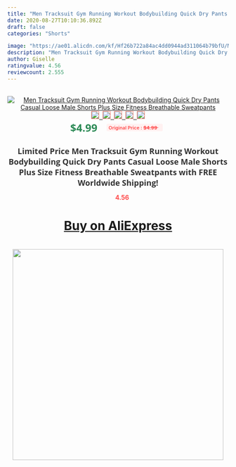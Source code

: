 ```yaml
---
title: "Men Tracksuit Gym Running Workout Bodybuilding Quick Dry Pants Casual Loose Male Shorts Plus Size Fitness Breathable Sweatpants"
date: 2020-08-27T10:10:36.892Z
draft: false
categories: "Shorts"

image: "https://ae01.alicdn.com/kf/Hf26b722a84ac4dd0944ad311064b79bfU/Men-Tracksuit-Gym-Running-Workout-Bodybuilding-Quick-Dry-Pants-Casual-Loose-Male-Shorts-Plus-Size-Fitness.jpg"
description: "Men Tracksuit Gym Running Workout Bodybuilding Quick Dry Pants Casual Loose Male Shorts Plus Size Fitness Breathable Sweatpants"
author: Giselle
ratingvalue: 4.56
reviewcount: 2.555
---
```

<br>
<div style="text-align: center;">
<a href="https://s.click.aliexpress.com/e/_AkAikH" target="_blank" rel="nofollow noopener noreferrer"><img alt="Men Tracksuit Gym Running Workout Bodybuilding Quick Dry Pants Casual Loose Male Shorts Plus Size Fitness Breathable Sweatpants" class="magnifier-image" src="https://ae01.alicdn.com/kf/Hf26b722a84ac4dd0944ad311064b79bfU/Men-Tracksuit-Gym-Running-Workout-Bodybuilding-Quick-Dry-Pants-Casual-Loose-Male-Shorts-Plus-Size-Fitness.jpg_640x640.jpg">
<br>
<img style="border:1px solid salmon" src="https://ae01.alicdn.com/kf/Hf26b722a84ac4dd0944ad311064b79bfU/Men-Tracksuit-Gym-Running-Workout-Bodybuilding-Quick-Dry-Pants-Casual-Loose-Male-Shorts-Plus-Size-Fitness.jpg_120x120.jpg">&nbsp;&nbsp;<img style="border:1px solid salmon" src="https://ae01.alicdn.com/kf/H1d5d8b784e0d4b3daa8b8e476b109cc2V/Men-Tracksuit-Gym-Running-Workout-Bodybuilding-Quick-Dry-Pants-Casual-Loose-Male-Shorts-Plus-Size-Fitness.jpg_120x120.jpg">&nbsp;&nbsp;<img style="border:1px solid salmon" src="https://ae01.alicdn.com/kf/H55759bdf150f47b589d212e1547c0ea1B/Men-Tracksuit-Gym-Running-Workout-Bodybuilding-Quick-Dry-Pants-Casual-Loose-Male-Shorts-Plus-Size-Fitness.jpg_120x120.jpg">&nbsp;&nbsp;<img style="border:1px solid salmon" src="https://ae01.alicdn.com/kf/Hf532bf4cdf9c4a689218bc1e0e33e78f2/Men-Tracksuit-Gym-Running-Workout-Bodybuilding-Quick-Dry-Pants-Casual-Loose-Male-Shorts-Plus-Size-Fitness.jpg_120x120.jpg">&nbsp;&nbsp;<img style="border:1px solid salmon" src="https://ae01.alicdn.com/kf/Hc41a49ae4ce64136857760f38c528459l/Men-Tracksuit-Gym-Running-Workout-Bodybuilding-Quick-Dry-Pants-Casual-Loose-Male-Shorts-Plus-Size-Fitness.jpg_120x120.jpg"></a></div><br0>
<div style="text-align: center;"><span style="background-color: white; border: 0px; box-sizing: border-box; color: seagreen; display: inline-block; font-family: &quot;open sans&quot; , &quot;arial&quot; , &quot;helvetica&quot; , sans-serif , &quot;heiti&quot;; font-size: 24px; font-stretch: inherit; font-weight: 700; line-height: inherit; margin: 0px 10px 0px 0px; padding: 0px; vertical-align: middle;">$4.99 </span>
<span style="background: rgb(255 , 241 , 241); border-radius: 3px; border: 0px; box-sizing: border-box; color: #ff4747; display: inline-block; font-family: inherit; font-size: 12px; font-stretch: inherit; font-style: inherit; font-variant: inherit; font-weight: 600; line-height: inherit; margin: 0px; padding: 2px 5px; transform: scale(0.9); vertical-align: middle;">Original Price : <b style="text-decoration: line-through;">$4.99 </b> &nbsp;&nbsp;</span></div>
<h1 style="color: #333333; display: inline-block; font-family: &quot;open sans&quot; , &quot;arial&quot; , &quot;helvetica&quot; , sans-serif , &quot;heiti&quot;; font-size: 18px; font-stretch: inherit; font-weight: 700; text-align: center;">Limited Price Men Tracksuit Gym Running Workout Bodybuilding Quick Dry Pants Casual Loose Male Shorts Plus Size Fitness Breathable Sweatpants with FREE Worldwide Shipping!</h1>
<div style="color: #ff4747; text-align: center;">
<img src="https://4.bp.blogspot.com/-M0ZcTcb-5uY/XleCXlxnR4I/AAAAAAAAAEc/OrjgMkXV1oMQFaCRZj5HQwOCBcu3w1FegCPcBGAYYCw/s1600/star.png" style="height: 15px;">&nbsp;<b>4.56</b></div>
<div class="button_cont" align="center"><a class="buynow_a" href="https://s.click.aliexpress.com/e/_AkAikH" target="_blank" rel="nofollow noopener noreferrer"><H1>Buy on AliExpress</H1></a></div><br>
<div class="separator" style="clear: both; text-align: center;">
<img src="https://lh3.googleusercontent.com/-pTy5HemUv9M/XlePHvY0dAI/AAAAAAAAAE4/0nX5iRUoIWY8eMW9Dpxeirr157OZliDIgCLcBGAsYHQ/s1600/badge.gif" width="480">
</div>
